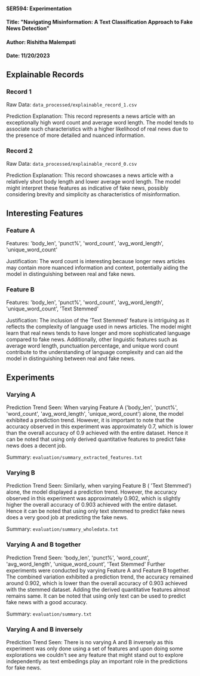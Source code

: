 #### SER594: Experimentation
#### Title: "Navigating Misinformation: A Text Classification Approach to Fake News Detection"
#### Author: Rishitha Malempati
#### Date: 11/20/2023

## Explainable Records
### Record 1
Raw Data: `data_processed/explainable_record_1.csv`

Prediction Explanation: This record represents a news article with an exceptionally high word count and average word length. The model tends to associate such characteristics with a higher likelihood of real news due to the presence of more detailed and nuanced information.

### Record 2
Raw Data: `data_processed/explainable_record_0.csv`

Prediction Explanation: This record showcases a news article with a relatively short body length and lower average word length. The model might interpret these features as indicative of fake news, possibly considering brevity and simplicity as characteristics of misinformation.

## Interesting Features
### Feature A
Features: 'body_len', 'punct%', 'word_count', 'avg_word_length', 'unique_word_count'

Justification: The word count is interesting because longer news articles may contain more nuanced information and context, potentially aiding the model in distinguishing between real and fake news.

### Feature B
Features: 'body_len', 'punct%', 'word_count', 'avg_word_length', 'unique_word_count', 'Text Stemmed'

Justification: The inclusion of the 'Text Stemmed' feature is intriguing as it reflects the complexity of language used in news articles. The model might learn that real news tends to have longer and more sophisticated language compared to fake news. Additionally, other linguistic features such as average word length, punctuation percentage, and unique word count contribute to the understanding of language complexity and can aid the model in distinguishing between real and fake news.

## Experiments 
### Varying A
Prediction Trend Seen:
When varying Feature A ('body_len', 'punct%', 'word_count', 'avg_word_length', 'unique_word_count') alone, the model exhibited a prediction trend. However, it is important to note that the accuracy observed in this experiment was approximately 0.7, which is lower than the overall accuracy of 0.9 achieved with the entire dataset. Hence it can be noted that using only derived quantitative features to predict fake news does a decent job.

Summary: `evaluation/summary_extracted_features.txt`

### Varying B
Prediction Trend Seen:
Similarly, when varying Feature B ( 'Text Stemmed') alone, the model displayed a prediction trend. However, the accuracy observed in this experiment was approximately 0.902, which is slightly higher the overall accuracy of 0.903 achieved with the entire dataset. Hence it can be noted that using only text stemmed to predict fake news does a very good job at predicting the fake news.

Summary: `evaluation/summary_wholedata.txt`

### Varying A and B together
Prediction Trend Seen: 'body_len', 'punct%', 'word_count', 'avg_word_length', 'unique_word_count', 'Text Stemmed'
Further experiments were conducted by varying Feature A and Feature B together. The combined variation exhibited a prediction trend, the accuracy remained around 0.902, which is lower than the overall accuracy of 0.903 achieved with the stemmed dataset. Adding the derived quantitative features almost remains same. It can be noted that using only text can be used to predict fake news with a good accuracy.

Summary: `evaluation/summary.txt`


### Varying A and B inversely
Prediction Trend Seen:
There is no varying A and B inversely as this experiment was only done using a set of features and upon doing some explorations we couldn't see any feature that might stand out to explore independently as text embedings play an important role in the predictions for fake news.
